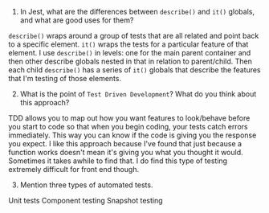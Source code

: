 1. In Jest, what are the differences between `describe()` and `it()` globals, and what are good uses for them?

`describe()` wraps around a group of tests that are all related and point back to a specific element. `it()` wraps the tests for a particular feature of that element. I use `describe()` in levels: one for the main parent container and then other describe globals nested in that in relation to parent/child. Then each child `describe()` has a series of `it()` globals that describe the features that I'm testing of those elements.

2. What is the point of `Test Driven Development`? What do you think about this approach?

TDD allows you to map out how you want features to look/behave before you start to code so that when you begin coding, your tests catch errors immediately. This way you can know if the code is giving you the response you expect. I like this approach because I've found that just because a function works doesn't mean it's giving you what you thought it would. Sometimes it takes awhile to find that. I do find this type of testing extremely difficult for front end though.

3. Mention three types of automated tests.

Unit tests
Component testing
Snapshot testing
